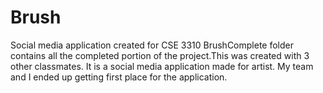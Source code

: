 # Brush
Social media application created for CSE 3310
BrushComplete folder contains all the completed portion of the project.This was created with 3 other classmates.
It is a social media application made for artist. My team and I ended up getting first place for the application.
